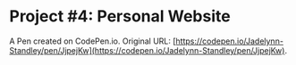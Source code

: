 # Project #4: Personal Website

A Pen created on CodePen.io. Original URL: [https://codepen.io/Jadelynn-Standley/pen/JjpejKw](https://codepen.io/Jadelynn-Standley/pen/JjpejKw).

